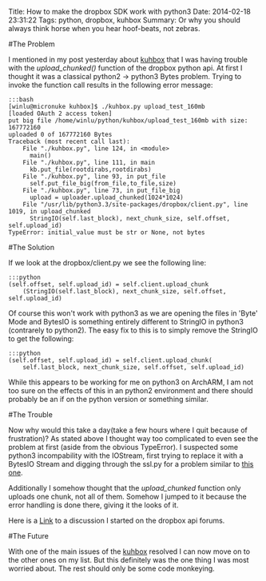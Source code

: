 Title: How to make the dropbox SDK work with python3
Date: 2014-02-18 23:31:22
Tags: python, dropbox, kuhbox
Summary: Or why you should always think horse when you hear hoof-beats, not zebras.

#The Problem

I mentioned in my post yesterday about [kuhbox](/tag/kuhbox.html) that I was having trouble with the *upload_chunked()* function of the dropbox python api. At first I thought it was a classical python2 -> python3 Bytes problem. Trying to invoke the function call results in the following error message:

    :::bash
    [winlu@micronuke kuhbox]$ ./kuhbox.py upload_test_160mb
    [loaded OAuth 2 access token]
    put big file /home/winlu/python/kuhbox/upload_test_160mb with size: 167772160
    uploaded 0 of 167772160 Bytes
    Traceback (most recent call last):
        File "./kuhbox.py", line 124, in <module>
          main()
        File "./kuhbox.py", line 111, in main
          kb.put_file(rootdirabs,rootdirabs)
        File "./kuhbox.py", line 93, in put_file
          self.put_file_big(from_file,to_file,size)
        File "./kuhbox.py", line 73, in put_file_big
          upload = uploader.upload_chunked(1024*1024)
        File "/usr/lib/python3.3/site-packages/dropbox/client.py", line 1019, in upload_chunked
          StringIO(self.last_block), next_chunk_size, self.offset, self.upload_id)
    TypeError: initial_value must be str or None, not bytes

#The Solution

If we look at the dropbox/client.py we see the following line:

    :::python
    (self.offset, self.upload_id) = self.client.upload_chunk
        (StringIO(self.last_block), next_chunk_size, self.offset, self.upload_id)

Of course this won't work with python3 as we are opening the files in 'Byte' Mode and BytesIO is something entirely different to StringIO in python3 (contrarely to python2). The easy fix to this is to simply remove the StringIO to get the following:

    :::python
    (self.offset, self.upload_id) = self.client.upload_chunk(
        self.last_block, next_chunk_size, self.offset, self.upload_id)
    
While this appears to be working for me on python3 on ArchARM, I am not too sure on the effects of this in an python2 environment and there should probably be an if on the python version or something similar. 

#The Trouble

Now why would this take a day(take a few hours where I quit because of frustration)? As stated above I thought way too complicated to even see the problem at first (aside from the obvious TypeError). I suspected some python3 incompability with the IOStream, first trying to replace it with a BytesIO Stream and digging through the ssl.py for a problem similar to [this one](http://docs.python.org/3/howto/pyporting.html#indexing-bytes-objects). 

Additionally I somehow thought that the *upload_chunked* function only uploads one chunk, not all of them. Somehow I jumped to it because the error handling is done there, giving it the looks of it.

Here is a [Link](https://forums.dropbox.com/topic.php?id=112358) to a discussion I started on the dropbox api forums.

#The Future

With one of the main issues of the [kuhbox](/tag/kuhbox.html) resolved I can now move on to the other ones on my list. But this definitely was the one thing I was most worried about. The rest should only be some code monkeying.